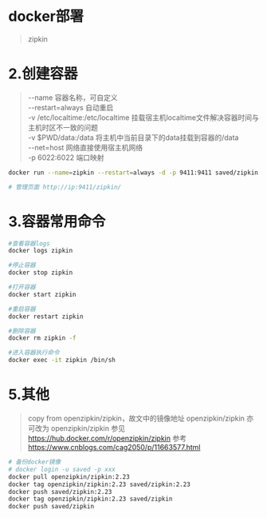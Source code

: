 # docker部署
> zipkin

 

# 2.创建容器
> --name 容器名称，可自定义  
> --restart=always 自动重启  
> -v /etc/localtime:/etc/localtime 挂载宿主机localtime文件解决容器时间与主机时区不一致的问题  
> -v $PWD/data:/data 将主机中当前目录下的data挂载到容器的/data  
> --net=host 网络直接使用宿主机网络  
> -p 6022:6022 端口映射  

``` bash
docker run --name=zipkin --restart=always -d -p 9411:9411 saved/zipkin

# 管理页面 http://ip:9411/zipkin/

```


# 3.容器常用命令

``` bash
#查看容器logs
docker logs zipkin

#停止容器
docker stop zipkin

#打开容器
docker start zipkin

#重启容器
docker restart zipkin

#删除容器
docker rm zipkin -f

#进入容器执行命令
docker exec -it zipkin /bin/sh
```
 


# 5.其他
> copy from openzipkin/zipkin，故文中的镜像地址 openzipkin/zipkin 亦可改为 openzipkin/zipkin
> 参见 https://hub.docker.com/r/openzipkin/zipkin
> 参考 https://www.cnblogs.com/cag2050/p/11663577.html

``` bash
# 备份docker镜像
# docker login -u saved -p xxx
docker pull openzipkin/zipkin:2.23
docker tag openzipkin/zipkin:2.23 saved/zipkin:2.23
docker push saved/zipkin:2.23
docker tag openzipkin/zipkin:2.23 saved/zipkin
docker push saved/zipkin
```